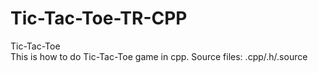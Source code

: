 # Tic-Tac-Toe-TR-CPP
Tic-Tac-Toe   
This is how to do Tic-Tac-Toe game in cpp.
Source files: .cpp/.h/.source
